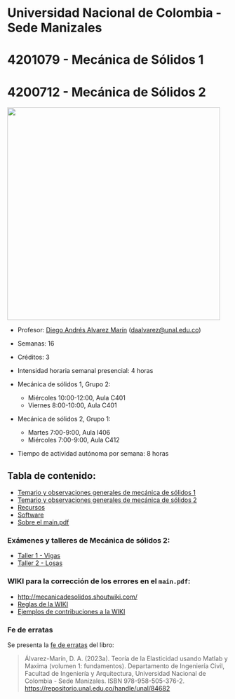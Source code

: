 # Universidad Nacional de Colombia - Sede Manizales
# 4201079 - Mecánica de Sólidos 1
# 4200712 - Mecánica de Sólidos 2

<!---
C4100611 -> código viejo sólidos
--->

<p float="left">
  <img src="varios/Galileo_vs_FEM.png" height="485" />
</p>

- Profesor: [Diego Andrés Alvarez Marín](https://sites.google.com/site/diegoandresalvarezmarin/) (daalvarez@unal.edu.co)
- Semanas: 16
- Créditos: 3

- Intensidad horaria semanal presencial: 4 horas

- Mecánica de sólidos 1, Grupo 2:
  - Miércoles 10:00-12:00, Aula C401
  - Viernes 8:00-10:00, Aula C401
  
- Mecánica de sólidos 2, Grupo 1:
  - Martes 7:00-9:00, Aula I406
  - Miércoles 7:00-9:00, Aula C412

- Tiempo de actividad autónoma por semana: 8 horas

## Tabla de contenido:
- [Temario y observaciones generales de mecánica de sólidos 1](docs/01_-_temario_1.md)
- [Temario y observaciones generales de mecánica de sólidos 2](docs/01_-_temario_2.md)
- [Recursos](docs/02_-_recursos.md)
- [Software](docs/03_-_software.md)
- [Sobre el main.pdf](docs/04_-_main_pdf.md)

<!---
### Exámenes y taller de Mecánica de sólidos 1:
  * [Tema de los exámenes](docs/05e_-_Examenes_Sol1.md)
  * [Análisis de gráficos](talleres/solidos1/interpretacion_graficos_2022a.md)
--->

### Exámenes y talleres de Mecánica de sólidos 2:
<!---
  * [Tema de los exámenes](docs/05e_-_Examenes_Sol2.md)
--->
  * [Taller 1 - Vigas](talleres/solidos2/vigas_EB_T.md)
  * [Taller 2 - Losas](talleres/solidos2/losas_KL_M.md)

### WIKI para la corrección de los errores en el `main.pdf`: 
  * http://mecanicadesolidos.shoutwiki.com/
  * [Reglas de la WIKI](http://mecanicadesolidos.shoutwiki.com/wiki/Reglas_de_la_WIKI)
  * [Ejemplos de contribuciones a la WIKI](http://mecanicadesolidos.shoutwiki.com/wiki/Ejemplos_de_contribuciones_a_la_WIKI)

### Fe de erratas

Se presenta la [fe de erratas](docs/fe_de_erratas_vol1.md) del libro:

> Álvarez-Marín, D. A. (2023a). Teoría de la Elasticidad usando Matlab y Maxima (volumen 1: fundamentos). Departamento de Ingeniería Civil, Facultad de Ingeniería y Arquitectura, Universidad Nacional de Colombia - Sede Manizales. ISBN 978-958-505-376-2. https://repositorio.unal.edu.co/handle/unal/84682
